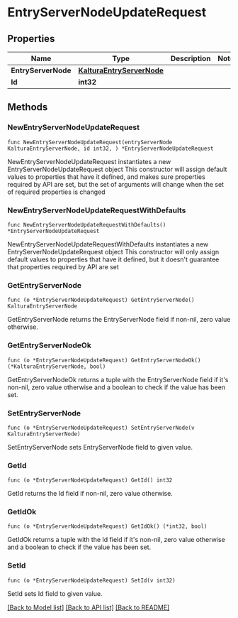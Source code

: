 # EntryServerNodeUpdateRequest

## Properties

Name | Type | Description | Notes
------------ | ------------- | ------------- | -------------
**EntryServerNode** | [**KalturaEntryServerNode**](KalturaEntryServerNode.md) |  | 
**Id** | **int32** |  | 

## Methods

### NewEntryServerNodeUpdateRequest

`func NewEntryServerNodeUpdateRequest(entryServerNode KalturaEntryServerNode, id int32, ) *EntryServerNodeUpdateRequest`

NewEntryServerNodeUpdateRequest instantiates a new EntryServerNodeUpdateRequest object
This constructor will assign default values to properties that have it defined,
and makes sure properties required by API are set, but the set of arguments
will change when the set of required properties is changed

### NewEntryServerNodeUpdateRequestWithDefaults

`func NewEntryServerNodeUpdateRequestWithDefaults() *EntryServerNodeUpdateRequest`

NewEntryServerNodeUpdateRequestWithDefaults instantiates a new EntryServerNodeUpdateRequest object
This constructor will only assign default values to properties that have it defined,
but it doesn't guarantee that properties required by API are set

### GetEntryServerNode

`func (o *EntryServerNodeUpdateRequest) GetEntryServerNode() KalturaEntryServerNode`

GetEntryServerNode returns the EntryServerNode field if non-nil, zero value otherwise.

### GetEntryServerNodeOk

`func (o *EntryServerNodeUpdateRequest) GetEntryServerNodeOk() (*KalturaEntryServerNode, bool)`

GetEntryServerNodeOk returns a tuple with the EntryServerNode field if it's non-nil, zero value otherwise
and a boolean to check if the value has been set.

### SetEntryServerNode

`func (o *EntryServerNodeUpdateRequest) SetEntryServerNode(v KalturaEntryServerNode)`

SetEntryServerNode sets EntryServerNode field to given value.


### GetId

`func (o *EntryServerNodeUpdateRequest) GetId() int32`

GetId returns the Id field if non-nil, zero value otherwise.

### GetIdOk

`func (o *EntryServerNodeUpdateRequest) GetIdOk() (*int32, bool)`

GetIdOk returns a tuple with the Id field if it's non-nil, zero value otherwise
and a boolean to check if the value has been set.

### SetId

`func (o *EntryServerNodeUpdateRequest) SetId(v int32)`

SetId sets Id field to given value.



[[Back to Model list]](../README.md#documentation-for-models) [[Back to API list]](../README.md#documentation-for-api-endpoints) [[Back to README]](../README.md)


